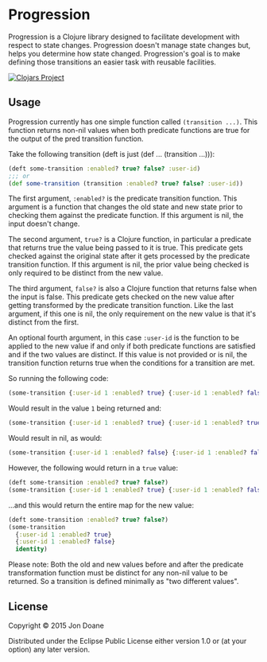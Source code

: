 # Progression 

Progression is a Clojure library designed to facilitate development with respect
to state changes. Progression doesn't manage state changes but, helps you
determine how state changed. Progression's goal is to make defining those
transitions an easier task with reusable facilities.

[![Clojars Project](http://clojars.org/progression/latest-version.svg)](http://clojars.org/progression)

## Usage
Progression currently has one simple function called ```(transition ...)```.
This function returns non-nil values when both predicate functions are true for
the output of the pred transition function.

Take the following transition (deft is just (def ... (transition ...))):
```clojure
(deft some-transition :enabled? true? false? :user-id)
;;; or
(def some-transition (transition :enabled? true? false? :user-id))

```

The first argument, ```:enabled?``` is the predicate transition function. This
argument is a function that changes the old state and new state prior to
checking them against the predicate function. If this argument is nil, the input
doesn't change.

The second argument, ```true?``` is a Clojure function, in particular
a predicate that returns true the value being passed to it is true. This
predicate gets checked against the original state after it gets processed by the
predicate transition function. If this argument is nil, the prior value being
checked is only required to be distinct from the new value.

The third argument, ```false?``` is also a Clojure function that returns false
when the input is false. This predicate gets checked on the new value after
getting transformed by the predicate transition function. Like the last
argument, if this one is nil, the only requirement on the new value is that it's
distinct from the first.

An optional fourth argument, in this case ```:user-id``` is the function to be
applied to the new value if and only if both predicate functions are satisfied
and if the two values are distinct. If this value is not provided or is nil, the
transition function returns true when the conditions for a transition are met.

So running the following code:
```clojure
(some-transition {:user-id 1 :enabled? true} {:user-id 1 :enabled? false})
```
Would result in the value ```1``` being returned and:
```clojure
(some-transition {:user-id 1 :enabled? true} {:user-id 1 :enabled? true})
```
Would result in nil, as would:
```clojure
(some-transition {:user-id 1 :enabled? false} {:user-id 1 :enabled? false})
```

However, the following would return in a ```true``` value:
```clojure
(deft some-transition :enabled? true? false?)
(some-transition {:user-id 1 :enabled? true} {:user-id 1 :enabled? false})
```

...and this would return the entire map for the new value:
```clojure
(deft some-transition :enabled? true? false?)
(some-transition
  {:user-id 1 :enabled? true}
  {:user-id 1 :enabled? false}
  identity)
```

Please note: Both the old and new values before and after the predicate
transformation function must be distinct for any non-nil value to be returned.
So a transition is defined minimally as "two different values".

## License

Copyright © 2015 Jon Doane

Distributed under the Eclipse Public License either version 1.0 or (at
your option) any later version.

